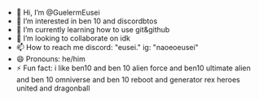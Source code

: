 - 👋 Hi, I’m @GuelermEusei
- 👀 I’m interested in ben 10 and discordbtos
- 🌱 I’m currently learning how to use git&github
- 💞️ I’m looking to collaborate on idk
- 📫 How to reach me discord: "eusei." ig: "naoeoeusei"
- 😄 Pronouns: he/him
- ⚡ Fun fact: i like ben10 and ben 10 alien force and ben10 ultimate alien and ben 10 omniverse and ben 10 reboot and generator rex heroes united and dragonball

<!---
GuelermEusei/GuelermEusei is a ✨ special ✨ repository because its `README.md` (this file) appears on your GitHub profile.
You can click the Preview link to take a look at your changes.
--->
